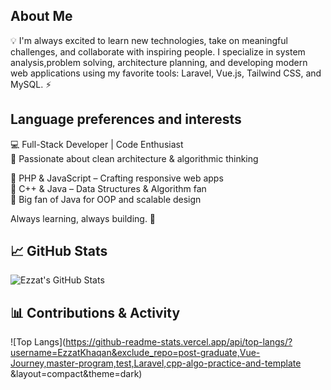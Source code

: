 ## About Me
💡 I'm always excited to learn new technologies, take on meaningful challenges, and collaborate with inspiring people. I specialize in system analysis,problem solving, architecture planning, and developing modern web applications using my favorite tools: Laravel, Vue.js, Tailwind CSS, and MySQL. ⚡

## Language preferences and interests  
💻 Full-Stack Developer | Code Enthusiast  
🧠 Passionate about clean architecture & algorithmic thinking  
  
🔹 PHP & JavaScript – Crafting responsive web apps  
🔹 C++ & Java – Data Structures & Algorithm fan  
🔹 Big fan of Java for OOP and scalable design  
  
Always learning, always building. 🚀  

## 📈 GitHub Stats
![Ezzat's GitHub Stats](https://github-readme-stats.vercel.app/api?username=EzzatKhaqan&show_icons=true&theme=radical)

## 📊 Contributions & Activity

![Top Langs](https://github-readme-stats.vercel.app/api/top-langs/?username=EzzatKhaqan&exclude_repo=post-graduate,Vue-Journey,master-program,test,Laravel,cpp-algo-practice-and-template
&layout=compact&theme=dark)


<!--

Here are some ideas to get you started:

- 🔭 I’m currently working on ...
- 🌱 I’m currently learning ...
- 👯 I’m looking to collaborate on ...
- 🤔 I’m looking for help with ...
- 💬 Ask me about ...
- 📫 How to reach me: ...
- 😄 Pronouns: ...
- ⚡ Fun fact: ...
-->
